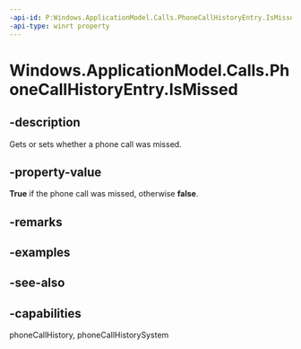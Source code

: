 ```yaml
---
-api-id: P:Windows.ApplicationModel.Calls.PhoneCallHistoryEntry.IsMissed
-api-type: winrt property
---
```


<!-- Property syntax
public bool IsMissed { get;  set; }
-->

# Windows.ApplicationModel.Calls.PhoneCallHistoryEntry.IsMissed

## -description
Gets or sets whether a phone call was missed.

## -property-value
**True** if the phone call was missed, otherwise **false**.

## -remarks

## -examples

## -see-also

## -capabilities
phoneCallHistory, phoneCallHistorySystem
